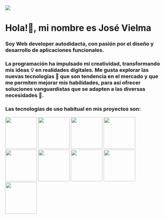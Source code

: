 <div class="container">
  <img src="https://github.com/user-attachments/assets/9c2e207a-0c22-40fd-a91b-efa915a50826">
</div>

<div class="container">
  <h1>Hola!👋, mi nombre es José Vielma</h1>
  <h3>Soy Web developer autodidacta, con pasión por el diseño y desarrollo de aplicaciones funcionales. </h3>
</div>

<div class="container">
  <h3>
    La programación ha impulsado mi creatividad, transformando mis ideas 💡 en realidades digitales. Me gusta explorar las nuevas tecnologías 🤖 que son tendencia en el mercado y que me permiten mejorar mis habilidades, para así ofrecer soluciones vanguardistas que se adapten a las diversas necesidades 🚀.
  </h3>
</div>

<div class="container">
  <h3>
    Las tecnologías de uso habitual en mis proyectos son:
  </h3>
</div>

<!--Logos-->
<div class="container">
  <div class="row">
    <div class="col">
      <img src="https://github.com/user-attachments/assets/48a9bebd-5170-4e7a-9ac1-4f164ba9cb1c" width="100px" height="100px" name="Python">
      <img src="https://github.com/user-attachments/assets/29df8dbb-2a64-42a2-9da2-0e5ffe115ca4" width="100px" height="100px" name="Django">
      <img src="https://github.com/user-attachments/assets/99ceec74-768b-4a58-a674-4cb14739de14" width="100px" height="100px"  name="Html">
      <img src="https://github.com/user-attachments/assets/2bd99e01-58ab-43c5-9961-5da3fce66006" width="100px" height="100px"  name="CSS">
      <img src="https://github.com/user-attachments/assets/7fe51856-9ab5-4397-bf3c-0eb3bb741ecb" width="100px" height="100px" name="JavaScript">
      <img src="https://github.com/user-attachments/assets/124efe03-ac88-4b1b-9311-9dd34977eb4a" width="100px" height="100px"  name="Bootstrap">
      <img src="https://github.com/user-attachments/assets/4fccdc37-ff05-4051-8366-a9d97cbf2b3d" width="100px" height="100px"  name="Sqlite">
      <img src="https://github.com/user-attachments/assets/1deeee2e-e4f6-4138-82f2-090e479a60d5" width="100px" height="100px"  name="Apis">
      <img src="https://github.com/user-attachments/assets/1d509e6a-e3f1-4efc-93aa-98df00fe97c9" width="100px" height="100px"  name="Git">
  </div>
  </div>
</div>

